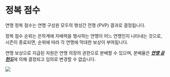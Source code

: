 # 정복 점수

 연맹 정복 점수는 연맹 구성원 모두의 행성간 전쟁 (PVP) 결과로 결정됩니다.

정복 점수 순위는 은하계에 지배력을 행사하는 연맹이 어느 연맹인지 나타내는 것으로, 시즌이 종료되면, 순위에 따라 각 연맹에 막대한 보상이 부여됩니다.

연맹 보상으로 지급된 자원은 연맹 의장의 권한으로 분배할 수 있으며, 분배율은 [***<u>연맹 공헌도</u>***](kor/607fedcontribution#연맹-공헌도)에 의해 결정되고 임의로 변경할 수 없습니다.

![](https://s3.ap-northeast-2.amazonaws.com/an2img/guide/606_001FedConquestScore.png)